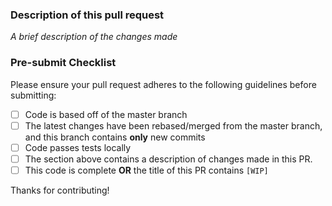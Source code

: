 ### Description of this pull request  
_A brief description of the changes made_

### Pre-submit Checklist
Please ensure your pull request adheres to the following guidelines before submitting:

- [ ] Code is based off of the master branch
- [ ] The latest changes have been rebased/merged from the master branch, and this branch contains **only** new commits
- [ ] Code passes tests locally
- [ ] The section above contains a description of changes made in this PR.
- [ ] This code is complete **OR** the title of this PR contains `[WIP]`

Thanks for contributing!